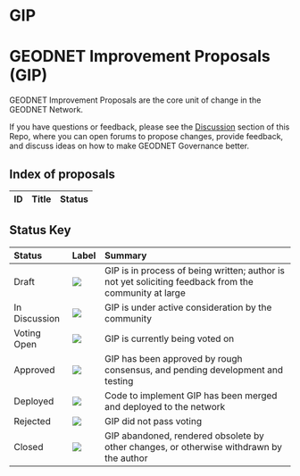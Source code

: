 # GIP
# GEODNET Improvement Proposals (GIP)

GEODNET Improvement Proposals are the core unit of change in the GEODNET Network.


If you have questions or feedback, please see the [Discussion](https://github.com/GEODNET/GIP/discussions) section of this Repo, where you can open forums to propose changes, provide feedback, and discuss ideas on how to make GEODNET Governance better.


## Index of proposals

<!-- prettier-ignore -->
| ID | Title | Status |
| :---: | :--- | :-- |


## Status Key

| Status        | Label                                                                        | Summary                                                                                               |
| :------------ | :--------------------------------------------------------------------------- | :---------------------------------------------------------------------------------------------------- |
| Draft         | <img src="https://img.shields.io/badge/Status-Draft-yellow"></img>           | GIP is in process of being written; author is not yet soliciting feedback from the community at large |
| In Discussion | <img src="https://img.shields.io/badge/Status-In%20Discussion-orange"></img> | GIP is under active consideration by the community                                                    |
| Voting Open   | <img src="https://img.shields.io/badge/Status-Voting_Open-cyan"></img>       | GIP is currently being voted on
| Approved      | <img src="https://img.shields.io/badge/Status-Approved-green"></img>         | GIP has been approved by rough consensus, and pending development and testing                         |
| Deployed      | <img src="https://img.shields.io/badge/Status-Deployed-blue"></img>          | Code to implement GIP has been merged and deployed to the network                                     |
| Rejected      | <img src="https://img.shields.io/badge/Status-Rejected-red"></img>           | GIP did not pass voting                                                                               |
| Closed        | <img src="https://img.shields.io/badge/Status-Closed-lightgrey"></img>       | GIP abandoned, rendered obsolete by other changes, or otherwise withdrawn by the author               |
